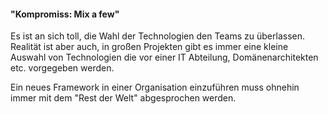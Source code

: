 #### "Kompromiss: Mix a few"

Es ist an sich toll, die Wahl der Technologien den Teams zu überlassen. Realität ist aber auch, in großen Projekten gibt es immer eine kleine Auswahl von Technologien die vor einer IT Abteilung, Domänenarchitekten etc. vorgegeben werden.

Ein neues Framework in einer Organisation einzuführen muss ohnehin immer mit dem "Rest der Welt" abgesprochen werden.
